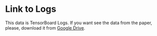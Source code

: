 # Link to Logs

This data is TensorBoard Logs. If you want see the data from the paper, please, download it from [Google Drive](https://drive.google.com/file/d/1Us3L7G2hBtgRcqkB1oElKSDdHvJjQo_S/view?usp=sharing).

